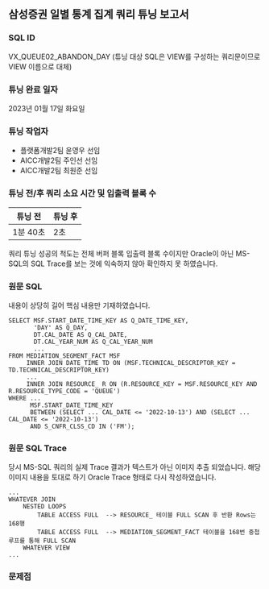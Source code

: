 ## 삼성증권 일별 통계 집계 쿼리 튜닝 보고서
### SQL ID
VX_QUEUE02_ABANDON_DAY
(튜닝 대상 SQL은 VIEW를 구성하는 쿼리문이므로 VIEW 이름으로 대체)
### 튜닝 완료 일자
2023년 01월 17일 화요일
### 튜닝 작업자
- 플랫폼개발2팀 윤영우 선임
- AICC개발2팀 주인선 선임
- AICC개발2팀 최원준 선임
### 튜닝 전/후 쿼리 소요 시간 및 입출력 블록 수
| 튜닝 전   | 튜닝 후 |
|--------|------|
| 1분 40초 | 2초   |
쿼리 튜닝 성공의 척도는 전체 버퍼 블록 입출력 블록 수이지만 Oracle이 아닌 MS-SQL의 SQL Trace를 보는 것에 익숙하지 않아 확인하지 못 하였습니다.
### 원문 SQL
내용이 상당히 길어 핵심 내용만 기재하였습니다.
```mysql-sql
SELECT MSF.START_DATE_TIME_KEY AS Q_DATE_TIME_KEY,
       'DAY' AS Q_DAY,
       DT.CAL_DATE AS Q_CAL_DATE,
       DT.CAL_YEAR_NUM AS Q_CAL_YEAR_NUM
       ...
FROM MEDIATION_SEGMENT_FACT MSF
     INNER JOIN DATE_TIME TD ON (MSF.TECHNICAL_DESCRIPTOR_KEY = TD.TECHNICAL_DESCRIPTOR_KEY)
     ...
     INNER JOIN RESOURCE_ R ON (R.RESOURCE_KEY = MSF.RESOURCE_KEY AND R.RESOURCE_TYPE_CODE = 'QUEUE')
WHERE ...
      MSF.START_DATE_TIME_KEY 
      BETWEEN (SELECT ... CAL_DATE <= '2022-10-13') AND (SELECT ... CAL_DATE <= '2022-10-13')
      AND S_CNFR_CLSS_CD IN ('FM');
```
### 원문 SQL Trace
당시 MS-SQL 쿼리의 실제 Trace 결과가 텍스트가 아닌 이미지 추출 되었습니다. 해당 이미지 내용을 토대로 하기 Oracle Trace 형태로 다시
작성하였습니다.
```oracle-sql
...
WHATEVER JOIN
    NESTED LOOPS
        TABLE ACCESS FULL  --> RESOURCE_ 테이블 FULL SCAN 후 반환 Rows는 168행
        TABLE ACCESS FULL  --> MEDIATION_SEGMENT_FACT 테이블을 168번 중첩 루프를 통해 FULL SCAN
    WHATEVER VIEW
...
```
### 문제점

